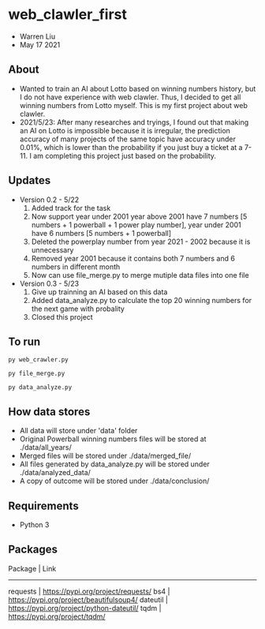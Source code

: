 # web_clawler_first
* Warren Liu
* May 17 2021

## About ##
* Wanted to train an AI about Lotto based on winning numbers history, but I do not have experience with web clawler. Thus, I decided to get all winning numbers from Lotto myself. This is my first project about web clawler.
* 2021/5/23: After many researches and tryings, I found out that making an AI on Lotto is impossible because it is irregular, the prediction accuracy of many projects of the same topic have accuracy under 0.01%, which is lower than the probability if you just buy a ticket at a 7-11. I am completing this project just based on the probability.

## Updates ##
* Version 0.2 - 5/22
    1. Added track for the task
    2. Now support year under 2001 
       year above 2001 have 7 numbers [5 numbers + 1 powerball + 1 power play number], year under 2001 have 6 numbers [5 numbers + 1 powerball]
    3. Deleted the powerplay number from year 2021 - 2002 because it is unnecessary
    4. Removed year 2001 because it contains both 7 numbers and 6 numbers in different month
    5. Now can use file_merge.py to merge mutiple data files into one file
* Version 0.3 - 5/23
    1. Give up trainning an AI based on this data
    2. Added data_analyze.py to calculate the top 20 winning numbers for the next game with probality
    3. Closed this project

## To run ##
```
py web_crawler.py
```
```
py file_merge.py
```
```
py data_analyze.py
```

## How data stores ##
* All data will store under 'data' folder
* Original Powerball winning numbers files will be stored at ./data/all_years/
* Merged files will be stored under ./data/merged_file/
* All files generated by data_analyze.py will be stored under ./data/analyzed_data/
* A copy of outcome will be stored under ./data/conclusion/

## Requirements ##
* Python 3
## Packages ##
Package | Link
-------- --------
requests | https://pypi.org/project/requests/
bs4 | https://pypi.org/project/beautifulsoup4/
dateutil | https://pypi.org/project/python-dateutil/
tqdm | https://pypi.org/project/tqdm/